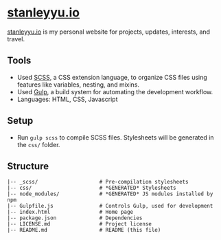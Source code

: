 [stanleyyu.io](https://stanleyyu.io)
====================================

[stanleyyu.io](https://stanleyyu.io) is my personal website for projects, updates, interests, and travel.

## Tools
- Used [SCSS][sass], a CSS extension language, to organize CSS files using features like variables, nesting, and mixins.
- Used [Gulp][gulp], a build system for automating the development workflow.
- Languages: HTML, CSS, Javascript

## Setup
- Run `gulp scss` to compile SCSS files. Stylesheets will be generated in the `css/` folder.

## Structure

```
|-- _scss/                    # Pre-compilation stylesheets
|-- css/                      # *GENERATED* Stylesheets
|-- node_modules/             # *GENERATED* JS modules installed by npm
|-- Gulpfile.js               # Controls Gulp, used for development
|-- index.html                # Home page
|-- package.json              # Dependencies
|-- LICENSE.md                # Project license
|-- README.md                 # README (this file)
```

[sass]: https://sass-lang.com/
[gulp]: https://gulpjs.com/
